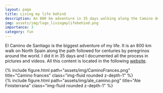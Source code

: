 ```yaml
---
layout: page
title: Living my life behind
description: An 800 km adventure in 35 days walking along the Camino de Santiago
img: assets/img/logo_livingmylifebehind.png
importance: 3
category: fun
---
```


El Camino de Santiago is the biggest adventure of my life. It is an 800 km walk on North Spain along the path followed for centuries by peregrinos around the world. I did it in 35 days and I documented all the process in pictures and videos. All this content is located in the following [website](https://lnk.bio/livingmylifebehind).

<div class="row justify-content-sm-center">
    <div class="col-sm-8 mt-3 mt-md-0">
        {% include figure.html path="assets/img/CaminoFrances.png" title="Camino frances" class="img-fluid rounded z-depth-1" %}
    </div>
    <div class="col-sm-4 mt-3 mt-md-0">
        {% include figure.html path="assets/img/ale_camino.png" title="Ale Finisterrana" class="img-fluid rounded z-depth-1" %}
    </div>
</div>

